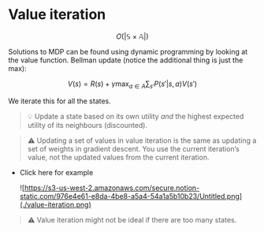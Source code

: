 # Value iteration

$$
O(|\mathbb{S} \times \mathbb{A}|)
$$

Solutions to MDP can be found using dynamic programming by looking at the value function. Bellman update (notice the additional thing is just the max):

$$
V(s) = R(s) + \gamma \max_{a \in A} \sum_{s'} P(s'|s,a) V(s')
$$

We iterate this for all the states.

> 💡 Update a state based on its own utility *and* the highest expected utility of its neighbours (discounted).

> ⚠️ Updating a set of values in value iteration is the same as updating a set of weights in gradient descent. You use the current iteration’s value, not the updated values from the current iteration.

- Click here for example
    
    ![https://s3-us-west-2.amazonaws.com/secure.notion-static.com/976e4e61-e8da-4be8-a5a4-54a1a5b10b23/Untitled.png](./value-iteration.png)
    

> ⚠️ Value iteration might not be ideal if there are too many states.
